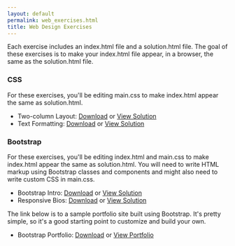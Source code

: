```yaml
---
layout: default
permalink: web_exercises.html
title: Web Design Exercises
---
```


Each exercise includes an index.html file and a solution.html file. The goal of these exercises is to make your index.html file appear, in a browser, the same as the solution.html file.

### CSS

For these exercises, you'll be editing main.css to make index.html appear the same as solution.html.

- Two-column Layout: [Download]({{site.url}}/exercises/css/two-column-layout.zip) or [View Solution]({{site.url}}/exercises/css/two-column-layout/solution.html)
- Text Formatting: [Download]({{site.url}}/exercises/css/text_formatting.zip) or [View Solution]({{site.url}}/exercises/css/text_formatting/solution.html)

### Bootstrap

For these exercises, you'll be editing index.html and main.css to make index.html appear the same as solution.html. You will need to write HTML markup using Bootstrap classes and components and might also need to write custom CSS in main.css.

- Bootstrap Intro: [Download]({{site.url}}/exercises/bootstrap/bootstrap_intro.zip) or [View Solution]({{site.url}}/exercises/bootstrap/bootstrap_intro/solution.html)
- Responsive Bios: [Download]({{site.url}}/exercises/bootstrap/responsive_bios.zip) or [View Solution]({{site.url}}/exercises/bootstrap/responsive_bios/solution.html)

The link below is to a sample portfolio site built using Bootstrap. It's pretty simple, so it's a good starting point to customize and build your own.

- Bootstrap Portfolio: [Download]({{site.url}}/exercises/bootstrap/bootstrap_portfolio.zip) or [View Portfolio]({{site.url}}/exercises/bootstrap/bootstrap_portfolio/index.html)
